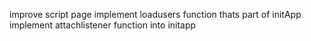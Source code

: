 improve script page
implement loadusers function thats part of initApp
implement attachlistener function into initapp
